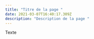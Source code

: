 ```yaml
---
title: "Titre de la page "
date: 2021-03-07T16:40:17.309Z
description: "Description de la page "
---
```

<MdxTextImage image="image-2.jpeg" author="AuteurWQsdfghj" title="La Lune">  Texte  </MdxTextImage>